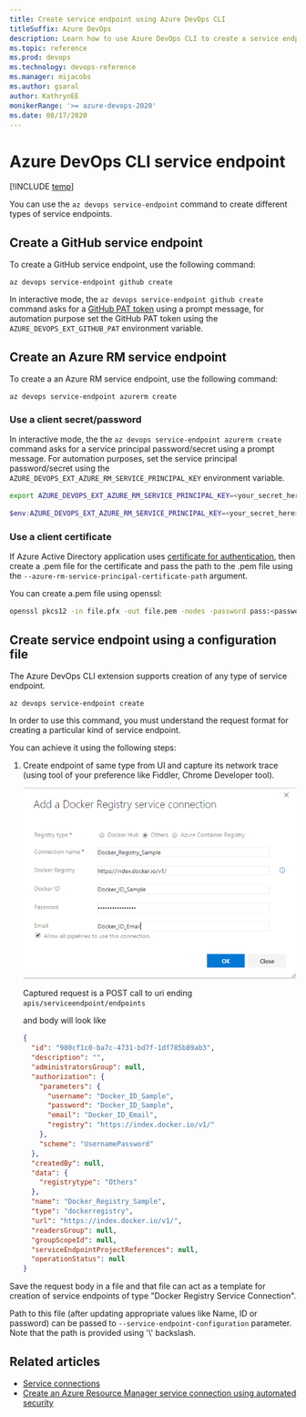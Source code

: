 ```yaml
---
title: Create service endpoint using Azure DevOps CLI  
titleSuffix: Azure DevOps 
description: Learn how to use Azure DevOps CLI to create a service endpoint
ms.topic: reference 
ms.prod: devops 
ms.technology: devops-reference
ms.manager: mijacobs 
ms.author: gsaral
author: KathrynEE
monikerRange: '>= azure-devops-2020'
ms.date: 08/17/2020
---
```


# Azure DevOps CLI service endpoint

[!INCLUDE [temp](../includes/version-cloud-plus-2020.md)] 

You can use the `az devops service-endpoint` command to create different types of service endpoints. 


## Create a GitHub service endpoint

To create a GitHub service endpoint, use the following command:

```azurecli
az devops service-endpoint github create
```

In interactive mode, the `az devops service-endpoint github create` command asks for a [GitHub PAT token](https://help.github.com/en/articles/creating-a-personal-access-token-for-the-command-line) using a prompt message, for automation purpose set the GitHub PAT token using the `AZURE_DEVOPS_EXT_GITHUB_PAT` environment variable.

## Create an Azure RM service endpoint

To create a an Azure RM service endpoint, use the following command:

```azurecli
az devops service-endpoint azurerm create
```

### Use a client secret/password

In interactive mode, the the `az devops service-endpoint azurerm create` command asks for a service principal password/secret using a prompt message. For automation purposes, set the service principal password/secret using the `AZURE_DEVOPS_EXT_AZURE_RM_SERVICE_PRINCIPAL_KEY` environment variable.

```bash
export AZURE_DEVOPS_EXT_AZURE_RM_SERVICE_PRINCIPAL_KEY=<your_secret_here>
```

```powershell
$env:AZURE_DEVOPS_EXT_AZURE_RM_SERVICE_PRINCIPAL_KEY=<your_secret_here>
```

### Use a client certificate

If Azure Active Directory application uses [certificate for authentication](/azure/active-directory/develop/active-directory-certificate-credentials), then create a .pem file for the certificate and pass the path to the .pem file using the `--azure-rm-service-principal-certificate-path` argument.

You can create a.pem file using openssl:

```bash
openssl pkcs12 -in file.pfx -out file.pem -nodes -password pass:<password_here>
```

## Create service endpoint using a configuration file

The Azure DevOps CLI extension supports creation of any type of service endpoint. 

```azurecli
az devops service-endpoint create
```

In order to use this command, you must understand  the request format for creating a particular kind of service endpoint.

You can achieve it using the following steps:

1. Create endpoint of same type from UI and capture its network trace (using tool of your preference like Fiddler, Chrome Developer tool). 

	![Docker Create UI](media/DockerServiceEndpointCreateUI.png)

	Captured request is a POST call to uri ending 
`apis/serviceendpoint/endpoints`

	and body will look like 

	```json
	{
	  "id": "980cf1c0-ba7c-4731-bd7f-1df785b89ab3",
	  "description": "",
	  "administratorsGroup": null,
	  "authorization": {
	    "parameters": {
	      "username": "Docker_ID_Sample",
	      "password": "Docker_ID_Sample",
	      "email": "Docker_ID_Email",
	      "registry": "https://index.docker.io/v1/"
	    },
	    "scheme": "UsernamePassword"
	  },
	  "createdBy": null,
	  "data": {
	    "registrytype": "Others"
	  },
	  "name": "Docker_Registry_Sample",
	  "type": "dockerregistry",
	  "url": "https://index.docker.io/v1/",
	  "readersGroup": null,
	  "groupScopeId": null,
	  "serviceEndpointProjectReferences": null,
	  "operationStatus": null
	}
	```

Save the request body in a file and that file can act as a template for creation of service endpoints of type "Docker Registry Service Connection".

Path to this file (after updating appropriate values like Name, ID or password) can be passed to `--service-endpoint-configuration` parameter.
Note that the path is provided using '\\' backslash.  

## Related articles

- [Service connections](../pipelines/library/service-endpoints.md)
- [Create an Azure Resource Manager service connection using automated security](../pipelines/library/connect-to-azure.md#create-an-azure-resource-manager-service-connection-using-automated-security)

